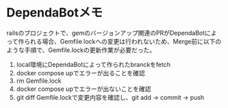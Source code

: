# DependaBotメモ
railsのプロジェクトで、gemのバージョンアップ関連のPRがDependaBotによって作られる場合、Gemfile.lockへの変更は行われないため、Merge前に以下のような手順で、Gemfile.lockの更新作業が必要だった。

1. local環境にDependaBotによって作られたbranckをfetch
2. docker compose upでエラーが出ることを確認
3. rm Gemfile.lock
4. docker compose upでエラーが出ないことを確認
5. git diff Gemfile.lockで変更内容を確認し、git add -> commit -> push
